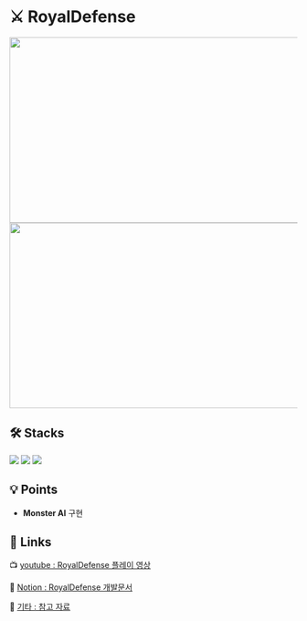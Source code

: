 # ⚔ RoyalDefense
<img src="https://github.com/LeeYuJoung/RoyalDefense/blob/main/Intro_Image.png" width="550" height="325"/><img src="https://github.com/LeeYuJoung/RoyalDefense/blob/main/InGame_Image.png" width="550" height="325"/>

## 🛠 Stacks
![](https://img.shields.io/badge/Windows-0078D6?style=for-the-badge&logo=windows&logoColor=white)
![](https://img.shields.io/badge/Unity-100000?style=for-the-badge&logo=unity&logoColor=white) 
![](https://img.shields.io/badge/C%23-239120?style=for-the-badge&logo=c-sharp&logoColor=white)

## 💡 Points
+ **Monster AI** 구현

## 🔗 Links
 📺 [youtube : RoyalDefense 플레이 영상](https://youtu.be/ZUyHROVLqVg)
 
 📒 [Notion : RoyalDefense 개발문서](https://www.notion.so/Royal-Defense-0e1e72b8a303413795e148e61015336c)

 📃 [기타 : 참고 자료]()
